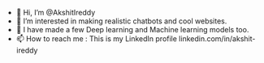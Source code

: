 - 👋 Hi, I’m @AkshitIreddy
- 👀 I’m interested in making realistic chatbots and cool websites.
- 🌱 I have made a few Deep learning and Machine learning models too.
- 📫 How to reach me : This is my LinkedIn profile linkedin.com/in/akshit-ireddy

<!---
AkshitIreddy/AkshitIreddy is a ✨ special ✨ repository because its `README.md` (this file) appears on your GitHub profile.
You can click the Preview link to take a look at your changes.
--->
